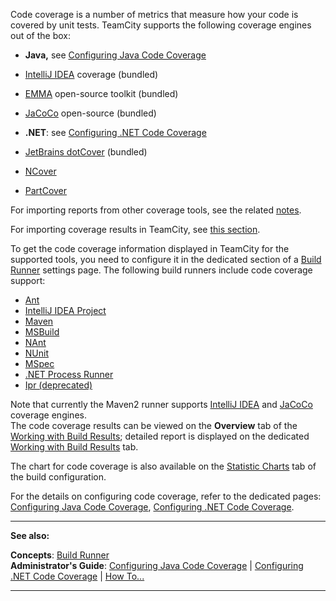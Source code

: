 [//]: # (title: Code Coverage)
[//]: # (auxiliary-id: Code Coverage)

Code coverage is a number of metrics that measure how your code is covered by unit tests. TeamCity supports the following coverage engines out of the box:

* __Java,__ see [Configuring Java Code Coverage](configuring-java-code-coverage.md)			
 * [IntelliJ IDEA](intellij-idea.md) coverage (bundled)		
 * [EMMA](http://emma.sourceforge.net/) open\-source toolkit (bundled)		
 * [JaCoCo](http://www.eclemma.org/jacoco/) open\-source (bundled)		
	
* __.NET__: see [Configuring .NET Code Coverage](configuring-.net-code-coverage.md)			
 * [JetBrains dotCover](jetbrains-dotcover.md) (bundled)		
 * [NCover](ncover.md)		
 * [PartCover](partcover.md)

For importing reports from other coverage tools, see the related [notes](how-to.md#Integrate+with+Build+and+Reporting+Tools).

For importing coverage results in TeamCity, see [this section](how-to.md#Import+coverage+results+in+TeamCity).

To get the code coverage information displayed in TeamCity for the supported tools, you need to configure it in the dedicated section of a [Build Runner](build-runner.md) settings page. The following build runners include code coverage support:
	
* [Ant](ant.md)
* [IntelliJ IDEA Project](intellij-idea-project.md)
* [Maven](maven.md)
* [MSBuild](msbuild.md)
* [NAnt](nant.md)
* [NUnit](nunit.md)
* [MSpec](mspec.md)
* [.NET Process Runner](net-process-runner.md)
* [Ipr (deprecated)](ipr-deprecated.md)

Note that currently the Maven2 runner supports [IntelliJ IDEA](intellij-idea.md) and [JaCoCo](jacoco.md) coverage engines.   
The code coverage results can be viewed on the __Overview__ tab of the [Working with Build Results](working-with-build-results.md); detailed report is displayed on the dedicated [Working with Build Results](working-with-build-results.md) tab.

The chart for code coverage is also available on the [Statistic Charts](statistic-charts.md) tab of the build configuration.

For the details on configuring code coverage, refer to the dedicated pages: [Configuring Java Code Coverage](configuring-java-code-coverage.md), [Configuring .NET Code Coverage](configuring-.net-code-coverage.md).

 __  __

__See also:__


__Concepts__: [Build Runner](build-runner.md)   
__Administrator's Guide__: [Configuring Java Code Coverage](configuring-java-code-coverage.md) | [Configuring .NET Code Coverage](configuring-.net-code-coverage.md) | [How To...](how-to.md)

__ __